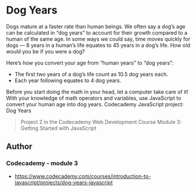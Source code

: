 # Dog Years

Dogs mature at a faster rate than human beings. We often say a dog’s age can be calculated in “dog years” to account for their growth compared to a human of the same age. In some ways we could say, time moves quickly for dogs — 8 years in a human’s life equates to 45 years in a dog’s life. How old would you be if you were a dog?

Here’s how you convert your age from “human years” to “dog years”:
  - The first two years of a dog’s life count as 10.5 dog years each.
  - Each year following equates to 4 dog years.

Before you start doing the math in your head, let a computer take care of it! With your knowledge of math operators and variables, use JavaScript to convert your human age into dog years.
Codecademy JavaScript project: Dog Years

> Project 2 in the Codecademy Web Development Course Module 3: Getting Started with JavaScript

## Author

### Codecademy - module 3

- https://www.codecademy.com/courses/introduction-to-javascript/projects/dog-years-javascript
